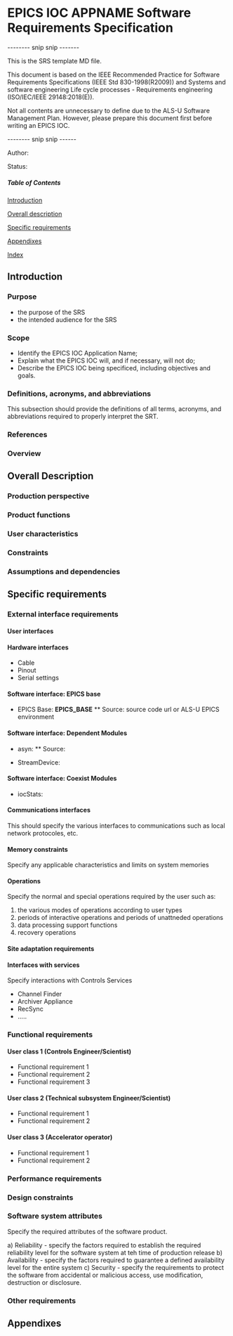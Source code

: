 # EPICS IOC __APPNAME__ Software Requirements Specification

-------- snip snip -------

This is the SRS template MD file. 

This document is based on the IEEE Recommended Practice for Software Requirements Specifications (IEEE Std 830-1998(R2009)) and Systems and software engineering Life cycle processes - Requirements engineering (ISO/IEC/IEEE 29148:2018(E)).

Not all contents are unnecessary to define due to the ALS-U Software Management Plan. However, please prepare this document first before writing an EPICS IOC.

-------- snip snip ------

Author: 

Status:

##### Table of Contents  
[Introduction](#introduction)  

[Overall description](#overalldescription)  

[Specific requirements](#specificrequirements)  

[Appendixes](#appendixes)

[Index](#index)


<a name="introduction"/>

## Introduction

### Purpose

* the purpose of the SRS
* the intended audience for the SRS

### Scope

* Identify the EPICS IOC Application Name;
* Explain what the EPICS IOC will, and if necessary, will not do;
* Describe the EPICS IOC being specificed, including objectives and goals.

### Definitions, acronyms, and abbreviations

This subsection should provide the definitions of all terms, acronyms, and abbreviations required to properly interpret the SRT.

### References

### Overview



<a name="overalldescription"/>

## Overall Description

### Production perspective

### Product functions

### User characteristics

### Constraints

### Assumptions and dependencies



<a name="specificrequirements"/>

## Specific requirements

### External interface requirements

#### User interfaces

#### Hardware interfaces

* Cable
* Pinout
* Serial settings

#### Software interface: EPICS base 

* EPICS Base: __EPICS_BASE__
** Source: source code url or ALS-U EPICS environment

#### Software interface: Dependent Modules

* asyn:
** Source:

* StreamDevice: 

#### Software interface: Coexist Modules

* iocStats:

#### Communications interfaces

This should specify the various interfaces to communications such as local network protocoles, etc.

#### Memory constraints

Specify any applicable characteristics and limits on system memories

#### Operations

Specify the normal and special operations required by the user such as:

1) the various modes of operations according to user types
2) periods of interactive operations and periods of unattneded operations
3) data processing support functions
4) recovery operations

#### Site adaptation requirements


#### Interfaces with services

Specify interactions with Controls Services

* Channel Finder
* Archiver Appliance
* RecSync
* .....

### Functional requirements

#### User class 1 (Controls Engineer/Scientist)

* Functional requirement 1
* Functional requirement 2
* Functional requirement 3

#### User class 2 (Technical subsystem Engineer/Scientist)

* Functional requirement 1
* Functional requirement 2

#### User class 3 (Accelerator operator)

* Functional requirement 1
* Functional requirement 2

### Performance requirements

### Design constraints

### Software system attributes

Specify the required attributes of the software product.

a) Reliability - specify the factors required to establish the required reliability level for the software system at teh time of production release
b) Availability - specify the factors required to guarantee a defined availability level for the entire system
c) Security - specify the requirements to protect the software from accidental or malicious access, use modification, destruction or disclosure.


### Other requirements



<a name="Appendixes"/>

## Appendixes

<a name="index"/>

